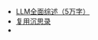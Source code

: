 - [LLM全面综述（5万字）](https://km.woa.com/articles/show/593043?kmref=dailymail_top&jumpfrom=daily_mail)
- [复用沉思录](https://km.woa.com/articles/show/593204?kmref=dailymail_headline&jumpfrom=daily_mail)
- 